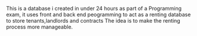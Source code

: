 This is a database i created in under 24 hours as part of a Programming exam, it uses front and back end peogramming to act as a renting database to store tenants,landlords and contracts
The idea is to make the renting process more manageable.
